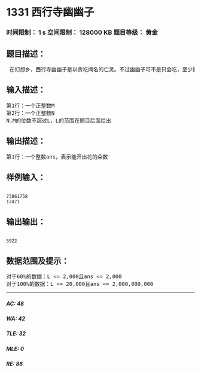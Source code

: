 # 1331 西行寺幽幽子   
### 时间限制： 1 s     空间限制： 128000 KB     题目等级： 黄金  
## 题目描述：  

<pre>
 在幻想乡，西行寺幽幽子是以贪吃闻名的亡灵。不过幽幽子可不是只会吃，至少她还管理着亡灵界。话说在幽幽子居住的白玉楼有一颗常年不开花的樱树——西行妖。幽幽子决定去收集人间的春度，聚集起来让西行妖开花。很快，作为幽幽子家园艺师的魂魄妖梦收集到了M个单位的春度。并且在这段时间里，幽幽子计算出要让西行妖开出一朵花需要N个单位的春度。现在幽幽子想要知道，使用所有的春度，能够让西行妖开出多少朵花。 
</pre>
  
  
## 输入描述：  

<pre>
第1行：一个正整数M
第2行：一个正整数N
N,M的位数不超过L，L的范围在题目后面给出
</pre>
  
  
## 输出描述：  

<pre>
第1行：一个整数ans，表示能开出花的朵数
</pre>
  
  
## 样例输入：  

<pre><code>
73861758
12471
</code></pre>
  
  
## 输出输出：  

<pre><code>
5922
</code></pre>
  
  
## 数据范围及提示：  

<pre>
对于60%的数据：L <= 2,000且ans <= 2,000
对于100%的数据：L <= 20,000且ans <= 2,000,000,000
</pre>
  
  
***  

##### AC: 48  
##### WA: 42  
##### TLE: 32  
##### MLE: 0  
##### RE: 88  
